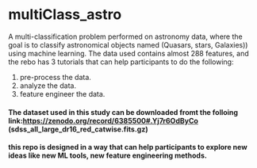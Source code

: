 # multiClass_astro
A multi-classification problem performed on astronomy data, where the goal is to classify astronomical objects named (Quasars, stars, Galaxies)) using machine learning. The data used contains almost 288 features, and the rebo has 3 tutorials that can help participants to do the following:
1. pre-process the data.
2. analyze the data.
3. feature engineer the data.

#### The dataset used in this study can be downloaded fromt the folloing link:https://zenodo.org/record/6385500#.Yj7r6OdByCo (sdss_all_large_dr16_red_catwise.fits.gz)

#### this repo is designed in a way that can help participants to explore new ideas like new ML tools, new feature engineering methods.
